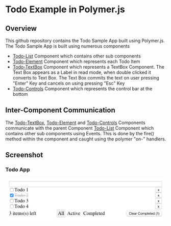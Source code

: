 Todo Example in Polymer.js
==============
## Overview
This github repository contains the Todo Sample App built using Polymer.js.
The Todo Sample App is built using numerous components
* [Todo-List](https://github.com/rohitghatol/PolymerJs-Todo/blob/master/elements/todo-list.html) Component which contains other sub components
* [Todo-Element](https://github.com/rohitghatol/PolymerJs-Todo/blob/master/elements/todo-element.html) Component which represents each Todo Item
* [Todo-TextBox](https://github.com/rohitghatol/PolymerJs-Todo/blob/master/elements/todo-textbox.html) Component which represents a TextBox Component. The Text Box appears as a Label in read mode, when double clicked it converts to Text Box. The Text Box commits the text on user pressing "Enter" Key and cancels on using pressing "Esc" Key
* [Todo-Controls](https://github.com/rohitghatol/PolymerJs-Todo/blob/master/elements/todo-controls.html) Component which represents the control bar at the bottom

## Inter-Component Communication
The [Todo-TextBox](https://github.com/rohitghatol/PolymerJs-Todo/blob/master/elements/todo-textbox.html), [Todo-Element](https://github.com/rohitghatol/PolymerJs-Todo/blob/master/elements/todo-element.html) and [Todo-Controls](https://github.com/rohitghatol/PolymerJs-Todo/blob/master/elements/todo-controls.html) Components communicate with the parent Component [Todo-List](https://github.com/rohitghatol/PolymerJs-Todo/blob/master/elements/todo-list.html) Component which contains other sub components using Events. This is done by the fire() method within the component and caught using the polymer "on-<event>" handlers.


## Screenshot

### Todo App
![alt tag](https://raw.githubusercontent.com/rohitghatol/PolymerJs-Todo/master/Todo-Sample.png)
